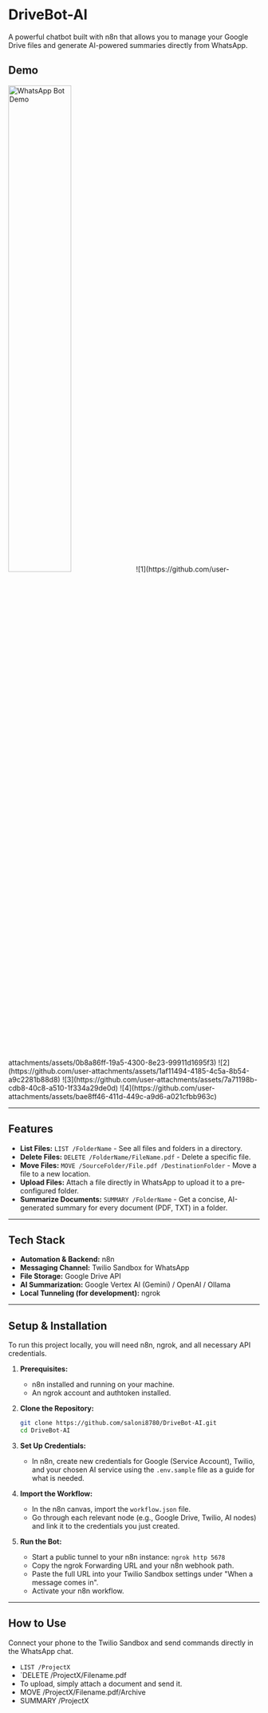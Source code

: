 # DriveBot-AI

A powerful chatbot built with n8n that allows you to manage your Google Drive files and generate AI-powered summaries directly from WhatsApp.

## Demo
<img src="![1](https://github.com/user-attachments/assets/0b8a86ff-19a5-4300-8e23-99911d1695f3)" alt="WhatsApp Bot Demo" width="50%">
![1](https://github.com/user-attachments/assets/0b8a86ff-19a5-4300-8e23-99911d1695f3)
![2](https://github.com/user-attachments/assets/1af11494-4185-4c5a-8b54-a9c2281b88d8)
![3](https://github.com/user-attachments/assets/7a71198b-cdb8-40c8-a510-1f334a29de0d)
![4](https://github.com/user-attachments/assets/bae8ff46-411d-449c-a9d6-a021cfbb963c)

---

## Features

- **List Files:** `LIST /FolderName` - See all files and folders in a directory.
- **Delete Files:** `DELETE /FolderName/FileName.pdf` - Delete a specific file.
- **Move Files:** `MOVE /SourceFolder/File.pdf /DestinationFolder` - Move a file to a new location.
- **Upload Files:** Attach a file directly in WhatsApp to upload it to a pre-configured folder.
- **Summarize Documents:** `SUMMARY /FolderName` - Get a concise, AI-generated summary for every document (PDF, TXT) in a folder.

---

## Tech Stack

- **Automation & Backend:** n8n 
- **Messaging Channel:** Twilio Sandbox for WhatsApp
- **File Storage:** Google Drive API
- **AI Summarization:** Google Vertex AI (Gemini) / OpenAI / Ollama
- **Local Tunneling (for development):** ngrok

---

## Setup & Installation

To run this project locally, you will need n8n, ngrok, and all necessary API credentials.

1.  **Prerequisites:**
    - n8n installed and running on your machine.
    - An ngrok account and authtoken installed.

2.  **Clone the Repository:**
    ```bash
    git clone https://github.com/saloni8780/DriveBot-AI.git
    cd DriveBot-AI
    ```

3.  **Set Up Credentials:**
    - In n8n, create new credentials for Google (Service Account), Twilio, and your chosen AI service using the `.env.sample` file as a guide for what is needed.

4.  **Import the Workflow:**
    - In the n8n canvas, import the `workflow.json` file.
    - Go through each relevant node (e.g., Google Drive, Twilio, AI nodes) and link it to the credentials you just created.

5.  **Run the Bot:**
    - Start a public tunnel to your n8n instance: `ngrok http 5678`
    - Copy the ngrok Forwarding URL and your n8n webhook path.
    - Paste the full URL into your Twilio Sandbox settings under "When a message comes in".
    - Activate your n8n workflow.

---

## How to Use

Connect your phone to the Twilio Sandbox and send commands directly in the WhatsApp chat.

- `LIST /ProjectX`
- `DELETE /ProjectX/Filename.pdf
- To upload, simply attach a document and send it.
- MOVE /ProjectX/Filename.pdf/Archive
- SUMMARY /ProjectX
